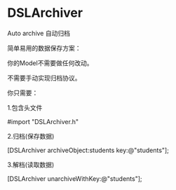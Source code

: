 # DSLArchiver
Auto archive 自动归档

简单易用的数据保存方案：

你的Model不需要做任何改动。

不需要手动实现归档协议。

你只需要：

1.包含头文件

#import "DSLArchiver.h"

2.归档(保存数据)

[DSLArchiver archiveObject:students key:@"students"];

3.解档(读取数据)

[DSLArchiver unarchiveWithKey:@"students"];
